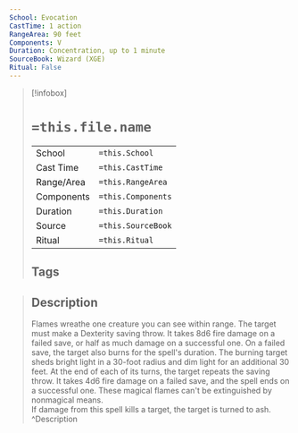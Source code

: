 ```yaml
---
School: Evocation
CastTime: 1 action
RangeArea: 90 feet
Components: V
Duration: Concentration, up to 1 minute
SourceBook: Wizard (XGE)
Ritual: False
---
```

> [!infobox]
>
> # `=this.file.name`
> |            |                    |
> | ---------- | ------------------ |
> | School     | `=this.School`     |
> | Cast Time  | `=this.CastTime`   |
> | Range/Area | `=this.RangeArea`  |
> | Components | `=this.Components` |
> | Duration   | `=this.Duration`   |
> | Source     | `=this.SourceBook` |
> | Ritual     | `=this.Ritual`     |
>## Tags
>

> ## Description
> Flames wreathe one creature you can see within range. The target must make a Dexterity saving throw. It takes 8d6 fire damage on a failed save, or half as much damage on a successful one. On a failed save, the target also burns for the spell's duration. The burning target sheds bright light in a 30-foot radius and dim light for an additional 30 feet. At the end of each of its turns, the target repeats the saving throw. It takes 4d6 fire damage on a failed save, and the spell ends on a successful one. These magical flames can't be extinguished by nonmagical means.<br> If damage from this spell kills a target, the target is turned to ash.
> ^Description